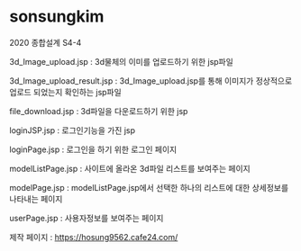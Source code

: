 # sonsungkim
2020 종합설계 S4-4

3d_Image_upload.jsp : 3d물체의 이미를 업로드하기 위한 jsp파일
  
3d_Image_upload_result.jsp : 3d_Image_upload.jsp를 통해 이미지가 정상적으로 업로드 되었는지 확인하는 jsp파일
  
file_download.jsp : 3d파일을 다운로드하기 위한 jsp

loginJSP.jsp : 로그인기능을 가진 jsp

loginPage.jsp : 로그인을 하기 위한 로그인 페이지

modelListPage.jsp : 사이트에 올라온 3d파일 리스트를 보여주는 페이지

modelPage.jsp : modelListPage.jsp에서 선택한 하나의 리스트에 대한 상세정보를 나타내는 페이지
 
userPage.jsp : 사용자정보를 보여주는 페이지

제작 페이지 : https://hosung9562.cafe24.com/
